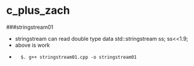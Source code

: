 # c_plus_zach
###stringstream01
* stringstream can read double type data
		std::stringstream ss;
		ss<<1.9;   
* above is work
* 
		$. g++ stringstream01.cpp -o stringstream01
